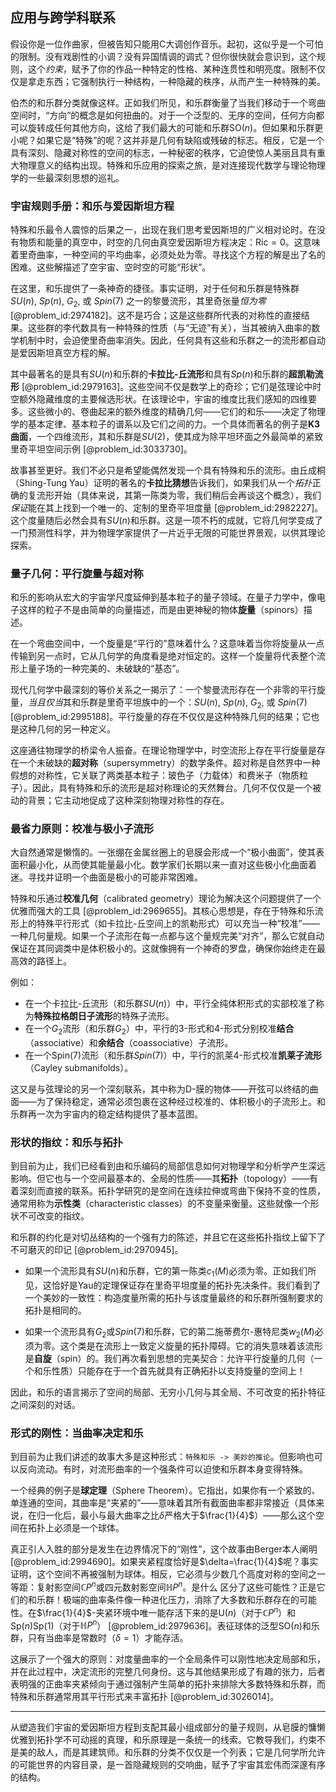 ## 应用与跨学科联系

假设你是一位作曲家，但被告知只能用C大调创作音乐。起初，这似乎是一个可怕的限制。没有戏剧性的小调？没有异国情调的调式？但你很快就会意识到，这个规则，这个*约束*，赋予了你的作品一种特定的性格、某种连贯性和明亮度。限制不仅仅是拿走东西；它强制执行一种结构，一种隐藏的秩序，从而产生一种特殊的美。

伯杰的和乐群分类就像这样。正如我们所见，和乐群衡量了当我们移动于一个弯曲空间时，“方向”的概念是如何扭曲的。对于一个泛型的、无序的空间，任何方向都可以旋转成任何其他方向，这给了我们最大的可能和乐群$\mathrm{SO}(n)$。但如果和乐群更小呢？如果它是“特殊”的呢？这并非是几何有缺陷或残破的标志。相反，它是一个具有深刻、隐藏对称性的空间的标志，一种秘密的秩序，它迫使惊人美丽且具有重大物理意义的结构出现。特殊和乐应用的探索之旅，是对连接现代数学与理论物理学的一些最深刻思想的巡礼。

### 宇宙规则手册：和乐与爱因斯坦方程

特殊和乐最令人震惊的后果之一，出现在我们思考爱因斯坦的广义相对论时。在没有物质和能量的真空中，时空的几何由真空爱因斯坦方程决定：$\mathrm{Ric} = 0$。这意味着里奇曲率，一种空间的平均曲率，必须处处为零。寻找这个方程的解是出了名的困难。这些解描述了空宇宙、空时空的可能“形状”。

在这里，和乐提供了一条神奇的捷径。事实证明，对于任何和乐群是特殊群 $SU(n)$, $Sp(n)$, $G_2$, 或 $Spin(7)$ 之一的黎曼流形，其里奇张量*恒为零* [@problem_id:2974182]。这不是巧合；这是这些群所代表的对称性的直接结果。这些群的李代数具有一种特殊的性质（与“无迹”有关），当其被纳入曲率的数学机制中时，会迫使里奇曲率消失。因此，任何具有这些和乐群之一的流形都自动是爱因斯坦真空方程的解。

其中最著名的是具有$SU(n)$和乐群的**卡拉比-丘流形**和具有$Sp(n)$和乐群的**超凯勒流形** [@problem_id:2979163]。这些空间不仅是数学上的奇珍；它们是弦理论中时空额外隐藏维度的主要候选形状。在该理论中，宇宙的维度比我们感知的四维要多。这些微小的、卷曲起来的额外维度的精确几何——它们的和乐——决定了物理学的基本定律、基本粒子的谱系以及它们之间的力。一个具体而著名的例子是**K3曲面**，一个四维流形，其和乐群是$SU(2)$，使其成为除平坦环面之外最简单的紧致里奇平坦空间示例 [@problem_id:3033730]。

故事甚至更好。我们不必只是希望能偶然发现一个具有特殊和乐的流形。由丘成桐（Shing-Tung Yau）证明的著名的**卡拉比猜想**告诉我们，如果我们从一个*拓扑*正确的复流形开始（具体来说，其第一陈类为零，我们稍后会再谈这个概念），我们*保证*能在其上找到一个唯一的、定制的里奇平坦度量 [@problem_id:2982227]。这个度量随后必然会具有$SU(n)$和乐群。这是一项不朽的成就，它将几何学变成了一门预测性科学，并为物理学家提供了一片近乎无限的可能世界景观，以供其理论探索。

### 量子几何：平行旋量与超对称

和乐的影响从宏大的宇宙学尺度延伸到基本粒子的量子领域。在量子力学中，像电子这样的粒子不是由简单的向量描述，而是由更神秘的物体**旋量**（spinors）描述。

在一个弯曲空间中，一个旋量是“平行的”意味着什么？这意味着当你将旋量从一点传输到另一点时，它从几何学的角度看是绝对恒定的。这样一个旋量将代表整个流形上量子场的一种完美的、未破缺的“基态”。

现代几何学中最深刻的等价关系之一揭示了：一个黎曼流形存在一个非零的平行旋量，*当且仅当*其和乐群是里奇平坦族中的一个：$SU(n)$, $Sp(n)$, $G_2$, 或 $Spin(7)$ [@problem_id:2995188]。平行旋量的存在不仅仅是这种特殊几何的结果；它也是这种几何的另一种定义。

这座通往物理学的桥梁令人振奋。在理论物理学中，时空流形上存在平行旋量是存在一个未破缺的**超对称**（supersymmetry）的数学条件。超对称是自然界中一种假想的对称性，它关联了两类基本粒子：玻色子（力载体）和费米子（物质粒子）。因此，具有特殊和乐的流形是超对称理论的天然舞台。几何不仅仅是一个被动的背景；它主动地促成了这种深刻物理对称性的存在。

### 最省力原则：校准与极小子流形

大自然通常是懒惰的。一张绷在金属丝圈上的皂膜会形成一个“极小曲面”，使其表面积最小化，从而使其能量最小化。数学家们长期以来一直对这些极小化曲面着迷。寻找并证明一个曲面是极小的可能非常困难。

特殊和乐通过**校准几何**（calibrated geometry）理论为解决这个问题提供了一个优雅而强大的工具 [@problem_id:2969655]。其核心思想是，存在于特殊和乐流形上的特殊平行形式（如卡拉比-丘空间上的凯勒形式）可以充当一种“校准”——一种几何量规。如果一个子流形在每一点都与这个量规完美“对齐”，那么它就自动保证在其同调类中是体积极小的。这就像拥有一个神奇的罗盘，确保你始终走在最高效的路径上。

例如：
- 在一个卡拉比-丘流形（和乐群$SU(n)$）中，平行全纯体积形式的实部校准了称为**特殊拉格朗日子流形**的特殊子流形。
- 在一个$G_2$流形（和乐群$G_2$）中，平行的3-形式和4-形式分别校准**结合**（associative）和**余结合**（coassociative）子流形。
- 在一个Spin(7)流形（和乐群$Spin(7)$）中，平行的凯莱4-形式校准**凯莱子流形**（Cayley submanifolds）。

这又是与弦理论的另一个深刻联系，其中称为D-膜的物体——开弦可以终结的曲面——为了保持稳定，通常必须包裹在这种经过校准的、体积极小的子流形上。和乐群再一次为宇宙内的稳定结构提供了基本蓝图。

### 形状的指纹：和乐与拓扑

到目前为止，我们已经看到由和乐编码的局部信息如何对物理学和分析学产生深远影响。但它也与一个空间最基本的、全局的性质——其**拓扑**（topology）——有着深刻而直接的联系。拓扑学研究的是空间在连续拉伸或弯曲下保持不变的性质，通常用称为**示性类**（characteristic classes）的不变量来衡量。这些就像一个形状不可改变的指纹。

和乐群的约化是对切丛结构的一个强有力的陈述，并且它在这些拓扑指纹上留下了不可磨灭的印记 [@problem_id:2970945]。

- 如果一个流形具有$SU(n)$和乐群，它的第一陈类$c_1(M)$必须为零。正如我们所见，这恰好是Yau的定理保证存在里奇平坦度量的拓扑先决条件。我们看到了一个美妙的一致性：构造度量所需的拓扑与该度量最终的和乐群所强制要求的拓扑是相同的。

- 如果一个流形具有$G_2$或$Spin(7)$和乐群，它的第二施蒂费尔-惠特尼类$w_2(M)$必须为零。这个类是在流形上一致定义旋量的拓扑障碍。它的消失意味着该流形是**自旋**（spin）的。我们再次看到思想的完美契合：允许平行旋量的几何（一个和乐性质）只能存在于一个首先就具有正确拓扑以支持旋量的空间上！

因此，和乐的语言揭示了空间的局部、无穷小几何与其全局、不可改变的拓扑特征之间深刻的对话。

### 形式的刚性：当曲率决定和乐

到目前为止我们讲述的故事大多是这种形式：`特殊和乐 -> 美妙的推论`。但影响也可以反向流动。有时，对流形曲率的一个强条件可以迫使和乐群本身变得特殊。

一个经典的例子是**球定理**（Sphere Theorem）。它指出，如果你有一个紧致的、单连通的空间，其曲率是“夹紧的”——意味着其所有截面曲率都非常接近（具体来说，在归一化后，最小与最大曲率之比$\delta$严格大于$\frac{1}{4}$）——那么这个空间在拓扑上必须是一个球体。

真正引人入胜的部分是发生在边界情况下的“刚性”，这个故事由Berger本人阐明 [@problem_id:2994690]。如果夹紧程度恰好是$\delta=\frac{1}{4}$呢？事实证明，这个空间不再被强制为球体。相反，它必须与少数几个高度对称的空间之一等距：复射影空间$\mathbb{C}P^n$或四元数射影空间$\mathbb{H}P^n$。是什么
区分了这些可能性？正是它们的和乐群！极端的曲率条件像一种进化压力，消除了大多数和乐群存在的可能性。在$\frac{1}{4}$-夹紧环境中唯一能存活下来的是$\mathrm{U}(n)$（对于$\mathbb{C}P^n$）和$\mathrm{Sp}(n)\mathrm{Sp}(1)$（对于$\mathbb{H}P^n$） [@problem_id:2979636]。表征球体的泛型$\mathrm{SO}(n)$和乐群，只有当曲率是常数时（$\delta=1$）才能存活。

这展示了一个强大的原则：对度量曲率的一个全局条件可以刚性地决定局部和乐，并在此过程中，决定流形的完整几何身份。这与其他结果形成了有趣的张力，后者表明强的正曲率夹紧倾向于通过强制产生简单的拓扑来排除大多数特殊和乐群，而特殊和乐群通常用其平行形式来丰富拓扑 [@problem_id:3026014]。

***

从塑造我们宇宙的爱因斯坦方程到支配其最小组成部分的量子规则，从皂膜的慵懒优雅到拓扑学不可动摇的真理，和乐原理是一条统一的线索。它教导我们，约束不是美的敌人，而是其建筑师。和乐群的分类不仅仅是一个列表；它是几何学所允许的可能世界的内容目录，是一首隐藏规则的交响曲，赋予了宇宙其宏伟而深邃有序的结构。